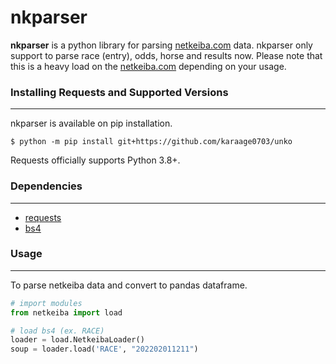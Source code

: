 # nkparser

**nkparser** is a python library for parsing [netkeiba.com](https://www.netkeiba.com/) data. nkparser only support to parse race (entry), odds, horse and results now.
Please note that this is a heavy load on the [netkeiba.com](https://www.netkeiba.com/) depending on your usage.
  

### Installing Requests and Supported Versions
----------------------
nkparser is available on pip installation.
```
$ python -m pip install git+https://github.com/karaage0703/unko
```
Requests officially supports Python 3.8+.
  
  
### Dependencies
----------------------
- [requests](https://docs.python-requests.org/en/latest/)
- [bs4](https://www.crummy.com/software/BeautifulSoup/bs4/doc/#)
  
### Usage
----------------------
To parse netkeiba data and convert to pandas dataframe.
```py
# import modules
from netkeiba import load

# load bs4 (ex. RACE)
loader = load.NetkeibaLoader()
soup = loader.load('RACE', "202202011211")
```  
